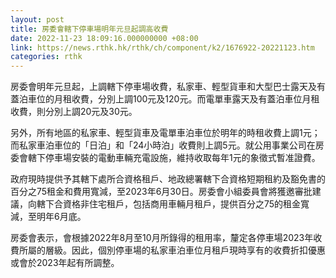```yaml
---
layout: post
title: 房委會轄下停車場明年元旦起調高收費
date: 2022-11-23 18:09:16.000000000 +08:00
link: https://news.rthk.hk/rthk/ch/component/k2/1676922-20221123.htm
categories: rthk
---
```


房委會明年元旦起，上調轄下停車場收費，私家車、輕型貨車和大型巴士露天及有蓋泊車位的月租收費，分別上調100元及120元。而電單車露天及有蓋泊車位月租收費，則分別上調20元及30元。

另外，所有地區的私家車、輕型貨車及電單車泊車位於明年的時租收費上調1元；而私家車泊車位的「日泊」和「24小時泊」收費則上調5元。就公用事業公司在房委會轄下停車場安裝的電動車輛充電設施，維持收取每年1元的象徵式暫准證費。
 
政府現時提供予其轄下處所合資格租戶、地政總署轄下合資格短期租約及豁免書的百分之75租金和費用寬減，至2023年6月30日。房委會小組委員會將獲邀審批建議，向轄下合資格非住宅租戶，包括商用車輛月租戶，提供百分之75的租金寬減，至明年6月底。
 
房委會表示，會根據2022年8月至10月所錄得的租用率，釐定各停車場2023年收費所屬的層級。因此，個別停車場的私家車泊車位月租戶現時享有的收費折扣優惠或會於2023年起有所調整。
